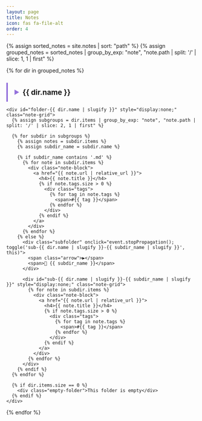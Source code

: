 ```yaml
---
layout: page
title: Notes
icon: fas fa-file-alt
order: 4
---
```

<script>
function toggle(id, element) {
  var e = document.getElementById(id);
  if (e) {
    e.style.display = (e.style.display === "none" || e.style.display === "") ? "flex" : "none";
    
    // Toggle arrow icon
    var arrow = element.querySelector('.arrow');
    if (arrow) {
      arrow.textContent = (e.style.display === "flex") ? '▼' : '▶';
    }
  }
}
</script>

<style>
.folder {
  font-weight: bold;
  margin-top: 1.5rem;
  cursor: pointer;
  font-size: 1.2rem;
  display: flex;
  align-items: center;
  gap: 0.5rem;
  padding: 0.8rem 1rem;

  border-left: 4px solid #9370DB; /* Purple left border */
  border-radius: 0 8px 8px 0;
  transition: all 0.2s ease;
}
.folder:hover {
  background-color: rgba(147, 112, 219, 0.3);
}
.subfolder {
  margin-left: 1rem;
  cursor: pointer;
  font-size: 1rem;
  display: flex;
  align-items: center;
  gap: 0.5rem;
  padding: 0.5rem 0.8rem;
  background-color: rgba(147, 112, 219, 0.1);
  border-radius: 6px;
  transition: all 0.2s ease;
}
.subfolder:hover {
  background-color: rgba(147, 112, 219, 0.2);
}
.arrow {
  font-size: 0.8em;
  color: #9370DB; /* Purple arrow */
}
.note-grid {
  display: flex;
  flex-wrap: wrap;
  gap: 1rem;
  margin: 0.8rem 0 1.5rem 1.5rem;
}
.note-block {
  background: var(--card-bg);
  padding: 0.8rem 1rem;
  border-radius: 8px;
  box-shadow: 0 2px 5px rgba(147, 112, 219, 0.1);
  min-width: 200px;
  flex: 1 0 auto;
  transition: all 0.2s ease;
}
.note-block:hover {
  transform: translateY(-2px);
  box-shadow: 0 4px 8px rgba(147, 112, 219, 0.15);
  border-color: rgba(147, 112, 219, 0.4);
}
.note-block h4 {
  margin: 0 0 0.3rem 0;
  font-size: 1rem;
  white-space: nowrap;
  overflow: hidden;
  text-overflow: ellipsis;
    border-left: 4px solid #865dff;
}
.note-block .tags {
  font-size: 0.8rem;
  color: #9370DB; /* Purple tags */
  display: flex;
  flex-wrap: wrap;
  gap: 0.3rem;
}
.note-block a {
  text-decoration: none;
  color: inherit;
}
.empty-folder {
  margin-left: 2rem;
  font-style: italic;
  font-size: 0.9rem;
}
</style>

{% assign sorted_notes = site.notes | sort: "path" %}
{% assign grouped_notes = sorted_notes | group_by_exp: "note", "note.path | split: '/' | slice: 1, 1 | first" %}

<div class="notes-container">
  {% for dir in grouped_notes %}
    <div class="folder" onclick="toggle('folder-{{ dir.name | slugify }}', this)">
      <span class="arrow">▶</span>
     <span>{{ dir.name }}</span>
    </div>
    
    <div id="folder-{{ dir.name | slugify }}" style="display:none;" class="note-grid">
      {% assign subgroups = dir.items | group_by_exp: "note", "note.path | split: '/' | slice: 2, 1 | first" %}
      
      {% for subdir in subgroups %}
        {% assign notes = subdir.items %}
        {% assign subdir_name = subdir.name %}
        
        {% if subdir_name contains '.md' %}
          {% for note in subdir.items %}
            <div class="note-block">
              <a href="{{ note.url | relative_url }}">
                <h4>{{ note.title }}</h4>
                {% if note.tags.size > 0 %}
                  <div class="tags">
                    {% for tag in note.tags %}
                      <span>#{{ tag }}</span>
                    {% endfor %}
                  </div>
                {% endif %}
              </a>
            </div>
          {% endfor %}
        {% else %}
          <div class="subfolder" onclick="event.stopPropagation(); toggle('sub-{{ dir.name | slugify }}-{{ subdir_name | slugify }}', this)">
            <span class="arrow">▶</span>
            <span>📁 {{ subdir_name }}</span>
          </div>
          
          <div id="sub-{{ dir.name | slugify }}-{{ subdir_name | slugify }}" style="display:none;" class="note-grid">
            {% for note in subdir.items %}
              <div class="note-block">
                <a href="{{ note.url | relative_url }}">
                  <h4>{{ note.title }}</h4>
                  {% if note.tags.size > 0 %}
                    <div class="tags">
                      {% for tag in note.tags %}
                        <span>#{{ tag }}</span>
                      {% endfor %}
                    </div>
                  {% endif %}
                </a>
              </div>
            {% endfor %}
          </div>
        {% endif %}
      {% endfor %}
      
      {% if dir.items.size == 0 %}
        <div class="empty-folder">This folder is empty</div>
      {% endif %}
    </div>
  {% endfor %}
</div>

<script>
// The click handlers are now directly on the folder and subfolder elements
// and call the 'toggle' function with 'this' to pass the clicked element.
// No need for a separate document.querySelectorAll loop for event listeners
// as the onclick attributes handle it directly.
</script>
